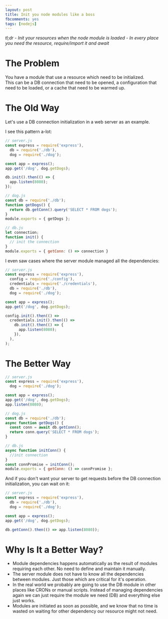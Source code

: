 ```yaml
---
layout: post
title: Init you node modules like a boss
fbcomments: yes
tags: [nodejs]
---
```

*tl;dr*
*- Init your resources when the node module is loaded*
*- In every place you need the resource, require/import it and await*

# The Problem
You have a module that use a resource which need to be initialized.  
This can be a DB connection that need to be opened, a configuration that need to be loaded, or a cache that need to be warmed up. 

# The Old Way
Let's use a DB connection initialization in a web server as an example.  
  
I see this pattern a-lot:

```javascript
// server.js
const express = require('express'),
  db = require('./db'),
  dog = require('./dog');

const app = express();
app.get('/dog', dog.getDogs);

db.init().then(() => {
  app.listen(8080);
});
```
```javascript
// dog.js
const db = require('./db');
function getDogs() {
  return db.getConn().query('SELECT * FROM dogs');
}
module.exports = { getDogs };
```
```javascript
// db.js
let connection;
function init() {
  // init the connection
}
module.exports = { getConn: () => connection }
```

I even saw cases where the server module managed all the dependencies:
```javascript
// server.js
const express = require('express'),
  config = require('./config'),
  credentials = require('./credentials'),
  db = require('./db'),
  dog = require('./dog');

const app = express();
app.get('/dog', dog.getDogs);

config.init().then(() =>
  credentials.init().then(() =>
    db.init().then(() => {
      app.listen(8080);
    }),
  ),
);
```
# The Better Way
```javascript
// server.js
const express = require('express'),
  dog = require('./dog');

const app = express();
app.get('/dog', dog.getDogs);
app.listen(8080);
```
```javascript
// dog.js
const db = require('./db');
async function getDogs() {
  const conn = await db.getConn();
  return conn.query('SELECT * FROM dogs');
}
```
```javascript
// db.js
async function initConn() {
  //init connection
}
const connPromise = initConn();
module.exports = { getConn: () => connPromise };
```

And if you don't want your server to get requests before the DB connection initialization, you can wait on it:
```javascript
// server.js
const express = require('express'),
  db = require('./db'),
  dog = require('./dog');

const app = express();
app.get('/dog', dog.getDogs);

db.getConn().then(() => app.listen(8080));
```

# Why Is It a Better Way?
- Module dependencies happens automatically as the result of modules requiring each other. No need to define and maintain it manually.
- The server module does not have to know all the dependencies between modules. Just those which are critical for it's operation.
- In the real world we probably are going to use the DB module in other places like CRONs or manual scripts. Instead of managing dependencies again we can just require the module we need (DB) and everything else just works.
- Modules are initiated as soon as possible, and we know that no time is wasted on waiting for other dependency our resource might not need.
